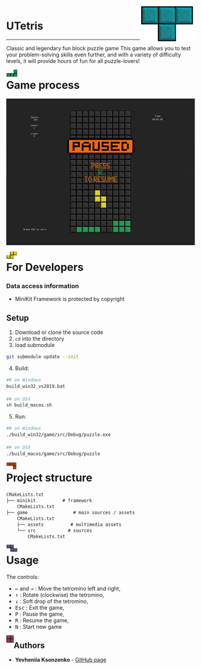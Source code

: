 ﻿<img align="right" src="./game/assets/images/main1.png" height="100px">

# UTetris
***
Classic and legendary fun block puzzle game
This game allows you to test your problem-solving skills even further, and with a variety of difficulty levels, it will provide hours of fun for all puzzle-lovers!

<img align="left" src="./game/assets/images/L.png" height="20px">

# Game process

![tetris.gif](./game/assets/tetris.gif)

<img align="left" src="./game/assets/images/S.png" height="20px">

# For Developers
### Data access information
- MiniKit Framework is protected by copyright

## Setup
1. Download or clone the source code
2. `cd` into the directory
3. load submodule
```bash
git submodule update --init
```
4. Build:
```bash
## on Windows
build_win32_vs2019.bat

## on OSX
sh build_macos.sh

```
5. Run:
```bash
## on Windows 
./build_win32/game/src/Debug/puzzle.exe

## on OSX
./build_macos/game/src/Debug/puzzle
```
<img align="left" src="./game/assets/images/J.png" height="20px">

# Project structure

```
CMakeLists.txt
├── minikit          # framework
    CMakeLists.txt
├── game                 # main sources / assets
    CMakeLists.txt
    ├── assets          # multimedia assets
    └── src            # sources
        CMakeLists.txt

```
<img align="left" src="./game/assets/images/Z.png" height="20px">

# Usage
The controls:
* <kbd>←</kbd> and <kbd>→</kbd> : Move the tetromino left and right,
* <kbd>↑</kbd> : Rotate (clockwise) the tetromino,
* <kbd>↓</kbd> : Soft drop of the tetromino,
* <kbd>Esc</kbd> : Exit the game,
* <kbd>P</kbd> : Pause the game,
* <kbd>R</kbd> : Resume the game,
* <kbd>N</kbd> : Start new game

<img align="left" src="./game/assets/images/SQ.png" height="20px">

## Authors

* **Yevheniia Ksonzenko** - [GitHub page](https://github.com/yksonzenko)
